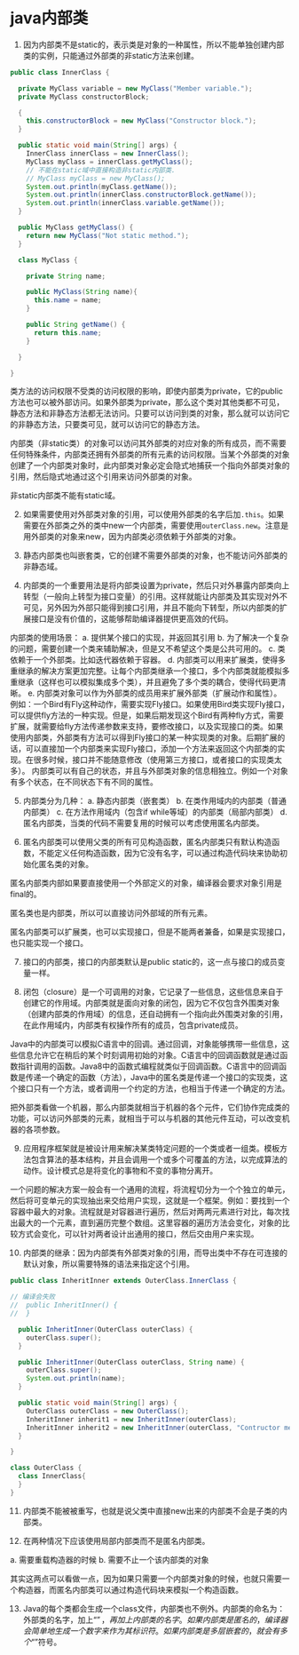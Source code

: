 # java内部类

1. 因为内部类不是static的，表示类是对象的一种属性，所以不能单独创建内部类的实例，只能通过外部类的非static方法来创建。

```java
public class InnerClass {

  private MyClass variable = new MyClass("Member variable.");
  private MyClass constructorBlock;

  {
    this.constructorBlock = new MyClass("Constructor block.");
  }

  public static void main(String[] args) {
    InnerClass innerClass = new InnerClass();
    MyClass myClass = innerClass.getMyClass();
    // 不能在static域中直接构造非static内部类.
    // MyClass myClass = new MyClass();
    System.out.println(myClass.getName());
    System.out.println(innerClass.constructorBlock.getName());
    System.out.println(innerClass.variable.getName());
  }

  public MyClass getMyClass() {
    return new MyClass("Not static method.");
  }

  class MyClass {

    private String name;

    public MyClass(String name){
      this.name = name;
    }

    public String getName() {
      return this.name;
    }

  }

}
```

  类方法的访问权限不受类的访问权限的影响，即使内部类为private，它的public方法也可以被外部访问。如果外部类为private，那么这个类对其他类都不可见，静态方法和非静态方法都无法访问。只要可以访问到类的对象，那么就可以访问它的非静态方法，只要类可见，就可以访问它的静态方法。

  内部类（非static类）的对象可以访问其外部类的对应对象的所有成员，而不需要任何特殊条件，内部类还拥有外部类的所有元素的访问权限。当某个外部类的对象创建了一个内部类对象时，此内部类对象必定会隐式地捕获一个指向外部类对象的引用，然后隐式地通过这个引用来访问外部类的对象。

  非static内部类不能有static域。

2. 如果需要使用对外部类对象的引用，可以使用外部类的名字后加`.this`。如果需要在外部类之外的类中new一个内部类，需要使用`outerClass.new`。注意是用外部类的对象来new，因为内部类必须依赖于外部类的对象。

3. 静态内部类也叫嵌套类，它的创建不需要外部类的对象，也不能访问外部类的非静态域。

4. 内部类的一个重要用法是将内部类设置为private，然后只对外暴露内部类向上转型（一般向上转型为接口变量）的引用。这样就能让内部类及其实现对外不可见，另外因为外部只能得到接口引用，并且不能向下转型，所以内部类的扩展接口是没有价值的，这能够帮助编译器提供更高效的代码。

  内部类的使用场景：
  a. 提供某个接口的实现，并返回其引用
  b. 为了解决一个复杂的问题，需要创建一个类来辅助解决，但是又不希望这个类是公共可用的。
  c. 类依赖于一个外部类。比如迭代器依赖于容器。
  d. 内部类可以用来扩展类，使得多重继承的解决方案更加完整。让每个内部类继承一个接口，多个内部类就能模拟多重继承（这样也可以模拟集成多个类），并且避免了多个类的耦合，使得代码更清晰。
  e. 内部类对象可以作为外部类的成员用来扩展外部类（扩展动作和属性）。
  例如：一个Bird有Fly这种动作，需要实现Fly接口。如果使用Bird类实现Fly接口，可以提供fly方法的一种实现。但是，如果后期发现这个Bird有两种fly方式，需要扩展，就需要给fly方法传递参数来支持，要修改接口，以及实现接口的类。如果使用内部类，外部类有方法可以得到Fly接口的某一种实现类的对象。后期扩展的话，可以直接加一个内部类来实现Fly接口，添加一个方法来返回这个内部类的实现。在很多时候，接口并不能随意修改（使用第三方接口，或者接口的实现类太多）。
  内部类可以有自己的状态，并且与外部类对象的信息相独立。例如一个对象有多个状态，在不同状态下有不同的属性。

5. 内部类分为几种：
  a. 静态内部类（嵌套类）
  b. 在类作用域内的内部类（普通内部类）
  c. 在方法作用域内（包含if while等域）的内部类（局部内部类）
  d. 匿名内部类，当类的代码不需要复用的时候可以考虑使用匿名内部类。

6. 匿名内部类可以使用父类的所有可见构造函数，匿名内部类只有默认构造函数，不能定义任何构造函数，因为它没有名字，可以通过构造代码块来协助初始化匿名类的对象。

  匿名内部类内部如果要直接使用一个外部定义的对象，编译器会要求对象引用是final的。

  匿名类也是内部类，所以可以直接访问外部域的所有元素。

  匿名内部类可以扩展类，也可以实现接口，但是不能两者兼备，如果是实现接口，也只能实现一个接口。

7. 接口的内部类，接口的内部类默认是public static的，这一点与接口的成员变量一样。

8. 闭包（closure）是一个可调用的对象，它记录了一些信息，这些信息来自于创建它的作用域。内部类就是面向对象的闭包，因为它不仅包含外围类对象（创建内部类的作用域）的信息，还自动拥有一个指向此外围类对象的引用，在此作用域内，内部类有权操作所有的成员，包含private成员。

  Java中的内部类可以模拟C语言中的回调。通过回调，对象能够携带一些信息，这些信息允许它在稍后的某个时刻调用初始的对象。C语言中的回调函数就是通过函数指针调用的函数。Java8中的函数式编程就类似于回调函数。C语言中的回调函数是传递一个确定的函数（方法），Java中的匿名类是传递一个接口的实现类，这个接口只有一个方法，或者调用一个约定的方法，也相当于传递一个确定的方法。

  把外部类看做一个机器，那么内部类就相当于机器的各个元件，它们协作完成类的功能，可以访问外部类的元素，就相当于可以与机器的其他元件互动，可以改变机器的各项参数。

9. 应用程序框架就是被设计用来解决某类特定问题的一个类或者一组类。模板方法包含算法的基本结构，并且会调用一个或多个可覆盖的方法，以完成算法的动作。设计模式总是将变化的事物和不变的事物分离开。

  一个问题的解决方案一般会有一个通用的流程，将流程切分为一个个独立的单元，然后将可变单元的实现抽出来交给用户实现，这就是一个框架。例如：要找到一个容器中最大的对象。流程就是对容器进行遍历，然后对两两元素进行对比，每次找出最大的一个元素，直到遍历完整个数组。这里容器的遍历方法会变化，对象的比较方式会变化，可以针对两者设计出通用的接口，然后交由用户来实现。

10. 内部类的继承：因为内部类有外部类对象的引用，而导出类中不存在可连接的默认对象，所以需要特殊的语法来指定这个引用。

  ```java
  public class InheritInner extends OuterClass.InnerClass {

  // 编译会失败
  //  public InheritInner() {
  //  }

    public InheritInner(OuterClass outerClass) {
      outerClass.super();
    }

    public InheritInner(OuterClass outerClass, String name) {
      outerClass.super();
      System.out.println(name);
    }

    public static void main(String[] args) {
      OuterClass outerClass = new OuterClass();
      InheritInner inherit1 = new InheritInner(outerClass);
      InheritInner inherit2 = new InheritInner(outerClass, "Contructor method 2.");
    }

  }

  class OuterClass {
    class InnerClass{
    }
  }
  ```

11. 内部类不能被被重写，也就是说父类中直接new出来的内部类不会是子类的内部类。

12. 在两种情况下应该使用局部内部类而不是匿名内部类。

  a. 需要重载构造器的时候
  b. 需要不止一个该内部类的对象

  其实这两点可以看做一点，因为如果只需要一个内部类对象的时候，也就只需要一个构造器，而匿名内部类可以通过构造代码块来模拟一个构造函数。

13. Java的每个类都会生成一个class文件，内部类也不例外。内部类的命名为：外部类的名字，加上“$”，再加上内部类的名字。如果内部类是匿名的，编译器会简单地生成一个数字来作为其标识符。如果内部类是多层嵌套的，就会有多个“$”符号。
